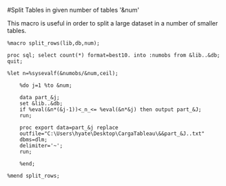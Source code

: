 #Split Tables in given number of tables '&num'

This macro is useful in order to split a large dataset in a number of smaller tables.

    %macro split_rows(lib,db,num);
    
    proc sql; select count(*) format=best10. into :numobs from &lib..&db; quit;
    
    %let n=%sysevalf(&numobs/&num,ceil);
    
    	%do j=1 %to &num;	
    
    	data part_&j;
    	set &lib..&db;
    	if %eval(&n*(&j-1))<_n_<= %eval(&n*&j) then output part_&J;
    	run;
    
    	proc export data=part_&j replace
    	outfile="C:\Users\hyate\Desktop\CargaTableau\&&part_&J..txt"
    	dbms=dlm; 
    	delimiter='~';
    	run;
    
    	%end;
    
    %mend split_rows; 
